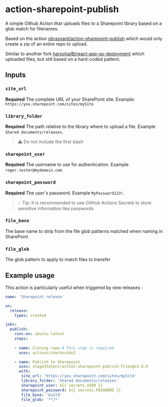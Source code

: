 # action-sharepoint-publish

A simple Github Action that uploads files to a Sharepoint library based on a glob match for filenames.

Based on the action [obrassard/action-sharepoint-publish](https://github.com/obrassard/action-sharepoint-publish) which would only create a zip of an entire repo to upload.

Similar to another fork [harsohailB/react-app-sp-deployment](https://github.com/harsohailB/react-app-sp-deployment) which uploaded files, but still based on a hard-coded pattern.

## Inputs

### `site_url`

**Required** The complete URL of your SharePoint site. Example: `https://you.sharepoint.com/sites/mySite`

### `library_folder`

**Required** The path relative to the library where to upload a file. Example `Shared documents/releases`.

> :warning: Do not include the first slash

### `sharepoint_user`

**Required** The username to use for authentication. Example `roger.tester@mydomain.com`.

### `sharepoint_password`

**Required** The user's password. Example `MyPassword123!`.

> :bulb: Tip: It is recommended to use GitHub Actions Secrets to store sensitive information like passwords

### `file_base`

The base name to strip from the file glob patterns matched when naming in SharePoint

### `file_glob`

The glob pattern to apply to match files to transfer

## Example usage

This action is particularly useful when triggered by new releases :

```yml
name: 'Sharepoint release'

on:
  release:
    types: created

jobs:
  publish:
    runs-on: ubuntu-latest
    steps:
    
    - name: Cloning repo # This step is required
      uses: actions/checkout@v2

    - name: Publish to Sharepoint
      uses: stage3talent/action-sharepoint-publish-files@v2.0.0
      with:
       site_url: 'https://you.sharepoint.com/sites/mySite'
       library_folder: 'Shared documents/releases'
       sharepoint_user: ${{ secrets.USER }}
       sharepoint_password: ${{ secrets.PASSWORD }}
       file_base: 'build'
       file_glob: '**/*'
```
